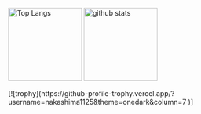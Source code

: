 <p align="left"> 
  <img alt="Top Langs" height="150px" src="https://github-readme-stats.vercel.app/api/top-langs/?username=nakashima1125&layout=compact&count_private=true&show_icons=true&theme=onedark" />
  <img alt="github stats" height="150px" src="https://github-readme-stats.vercel.app/api?username=nakashima1125&count_private=true&show_icons=true&show_icons=true&theme=onedark" />
</p>
[![trophy](https://github-profile-trophy.vercel.app/?username=nakashima1125&theme=onedark&column=7
)]
